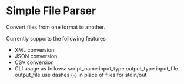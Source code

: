 # Simple File Parser

Convert files from one format to another.

Currently supports the following features
- XML conversion
- JSON conversion
- CSV conversion
- CLI usage as follows:
script_name input_type output_type input_file output_file
use dashes (-) in place of files for stdin/out
